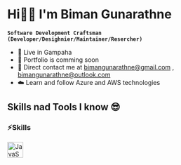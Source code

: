 # Hi👋🏻 I'm Biman Gunarathne

**`Software Development Craftsman (Developer/Desighnier/Maintainer/Resercher)`**

* 🌳 Live in Gampaha
* 💼 Portfolio is comming soon
* 📧 Direct contact me at [bimangunarathne@gmail.com](mailto:bimangunarathne@gmail.com) , [bimangunarathne@outlook.com](mailto:bimangunarathne@outlook.com)
* ☁️ Learn and follow Azure and AWS technologies

## Skills nad Tools I know 😎

### ⚡Skills


<p align="left">
  <a href="https://www.java.com/en/" target="_blank" rel="noreferrer">
  <img src="https://cdn.jsdelivr.net/gh/devicons/devicon/icons/java/java-original-wordmark.svg" alt="JavaScript" width="36" height="36"/>   
  </a>
</p>

